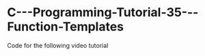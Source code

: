 C---Programming-Tutorial-35---Function-Templates
================================================

Code for the following video tutorial 

